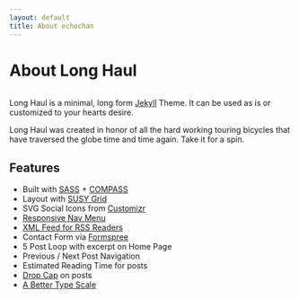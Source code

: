 ```yaml
---
layout: default
title: About echochan
---
```


<div class="post">
	<h1 class="pageTitle">About Long Haul</h1>
	<img src="{{ '/assets/img/touring.jpg' | prepend: site.baseurl }}" alt=""> 
	<p class="intro">Long Haul is a minimal, long form <a href="http://jekyllrb.com">Jekyll</a> Theme. It can be used as is or customized to your hearts desire.</p>
	<p>Long Haul was created in honor of all the hard working touring bicycles that have traversed the globe time and time again. Take it for a spin.</p>
	<h2>Features</h2>
	<ul>
		<li>Built with <a href="http://sass-lang.com/">SASS</a> + <a href="http://compass-style.org/">COMPASS</a></li>
  		<li>Layout with <a href="http://susy.oddbird.net/">SUSY Grid</a></li>
  		<li>SVG Social Icons from <a href="http://customizr.net/icons/">Customizr</a></li>
  		<li><a href="http://responsive-nav.com/">Responsive Nav Menu</a></li>
  		<li><a href="https://github.com/snaptortoise/jekyll-rss-feeds">XML Feed for RSS Readers</a></li>
  		<li>Contact Form via <a href="http://formspree.io/">Formspree</a></li>
      <li>5 Post Loop with excerpt on Home Page</li>
  		<li>Previous / Next Post Navigation</li>
      <li>Estimated Reading Time for posts</li>
  		<li><a href="https://github.com/adobe-webplatform/dropcap.js">Drop Cap</a> on posts</li>
  		<li><a href="http://typecast.com/blog/a-more-modern-scale-for-web-typography">A Better Type Scale</a></li>
  	</ul>
</div>
